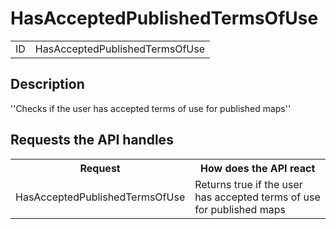 # HasAcceptedPublishedTermsOfUse

<table>
  <tr>
    <td>ID</td><td>HasAcceptedPublishedTermsOfUse</td>
  </tr>
</table>

## Description

''Checks if the user has accepted terms of use for published maps''

## Requests the API handles

<table>
  <tr>
    <th>Request</th><th>How does the API react</th>
  </tr>
  <tr>
    <td>HasAcceptedPublishedTermsOfUse</td><td> Returns true if the user has accepted terms of use for published maps </td>
  </tr>
</table>
